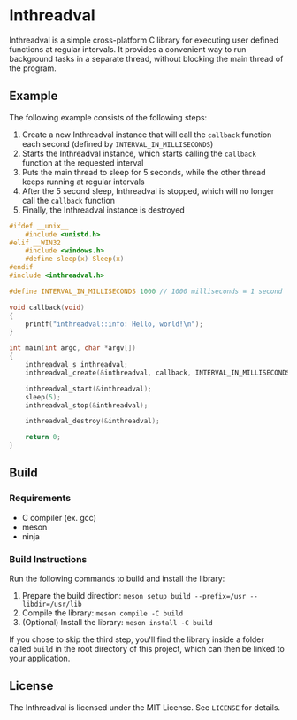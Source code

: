 # Inthreadval

Inthreadval is a simple cross-platform C library for executing user defined functions at regular intervals. It provides a convenient way to run background tasks in a separate thread, without blocking the main thread of the program.

## Example

The following example consists of the following steps:

 1. Create a new Inthreadval instance that will call the `callback` function each second (defined by `INTERVAL_IN_MILLISECONDS`)
 2. Starts the Inthreadval instance, which starts calling the `callback` function at the requested interval
 3. Puts the main thread to sleep for 5 seconds, while the other thread keeps running at regular intervals
 4. After the 5 second sleep, Inthreadval is stopped, which will no longer call the `callback` function
 5. Finally, the Inthreadval instance is destroyed

```c
#ifdef __unix__
    #include <unistd.h>
#elif __WIN32
    #include <windows.h>
    #define sleep(x) Sleep(x)
#endif
#include <inthreadval.h>

#define INTERVAL_IN_MILLISECONDS 1000 // 1000 milliseconds = 1 second

void callback(void)
{
    printf("inthreadval::info: Hello, world!\n");
}

int main(int argc, char *argv[])
{
    inthreadval_s inthreadval;
    inthreadval_create(&inthreadval, callback, INTERVAL_IN_MILLISECONDS);

    inthreadval_start(&inthreadval);
    sleep(5);
    inthreadval_stop(&inthreadval);

    inthreadval_destroy(&inthreadval);

    return 0;
}
```

## Build

### Requirements

 * C compiler (ex. gcc) 
 * meson
 * ninja

### Build Instructions

Run the following commands to build and install the library:

 1. Prepare the build direction: `meson setup build --prefix=/usr --libdir=/usr/lib`
 2. Compile the library: `meson compile -C build`
 3. (Optional) Install the library: `meson install -C build`

If you chose to skip the third step, you'll find the library inside a folder called `build` in the root directory of this project, which can then be linked to your application.

## License

The Inthreadval is licensed under the MIT License. See `LICENSE` for details.
